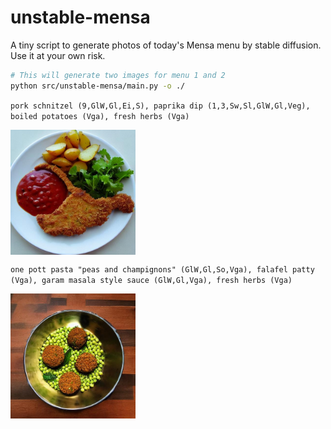 # unstable-mensa

A tiny script to generate photos of today's Mensa menu by stable diffusion.
Use it at your own risk.

```bash
# This will generate two images for menu 1 and 2
python src/unstable-mensa/main.py -o ./
```

`pork schnitzel (9,GlW,Gl,Ei,S), paprika dip (1,3,Sw,Sl,GlW,Gl,Veg), boiled potatoes (Vga), fresh herbs (Vga)`

<img align="center" src="./0.jpg" width="200" height="200" />



`one pott pasta "peas and champignons" (GlW,Gl,So,Vga), falafel patty (Vga), garam masala style sauce (GlW,Gl,Vga), fresh herbs (Vga)`

<img align="center" src="./1.jpg" width="200" height="200" />

